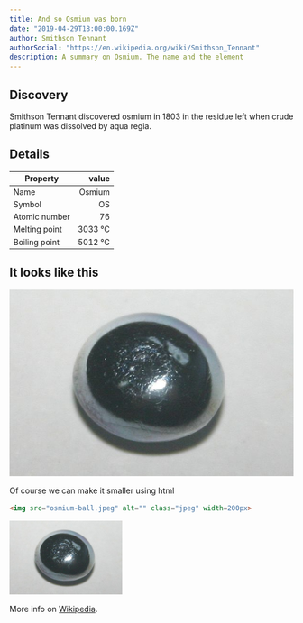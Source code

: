 ```yaml
---
title: And so Osmium was born
date: "2019-04-29T18:00:00.169Z"
author: Smithson Tennant
authorSocial: "https://en.wikipedia.org/wiki/Smithson_Tennant"
description: A summary on Osmium. The name and the element
---
```


## Discovery

Smithson Tennant discovered osmium in 1803 in the residue left when crude platinum was dissolved by aqua regia.

## Details
|Property       | value   | 
|---------------|--------:|
| Name          | Osmium  |
| Symbol        | OS      |
| Atomic number | 76      |
| Melting point | 3033 °C |
| Boiling point | 5012 °C |

## It looks like this
![here's a picture](osmium-ball.jpeg)

Of course we can make it smaller using html

```html
<img src="osmium-ball.jpeg" alt="" class="jpeg" width=200px>
```
<img src="osmium-ball.jpeg" alt="" class="jpeg" width=200px>

More info on [Wikipedia](https://en.wikipedia.org/wiki/Osmium).

